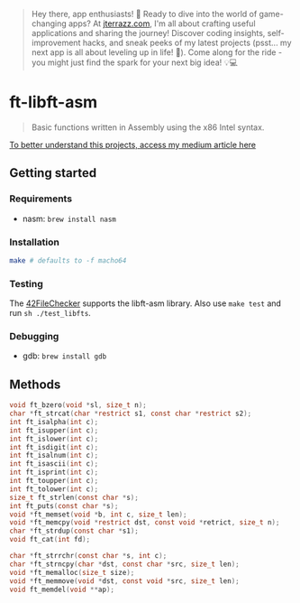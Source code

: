 > Hey there, app enthusiasts! 👋 Ready to dive into the world of game-changing apps? At [jterrazz.com](https://jterrazz.com), I'm all about crafting useful applications and sharing the journey! Discover coding insights, self-improvement hacks, and sneak peeks of my latest projects (psst... my next app is all about leveling up in life! 🚀). Come along for the ride - you might just find the spark for your next big idea! 💡💻

# ft-libft-asm

>  Basic functions written in Assembly using the x86 Intel syntax.

[To better understand this projects, access my medium article here](https://medium.com/a-42-journey/a-quick-guide-to-code-your-first-assembly-functions-43c2032ebfda)

## Getting started

### Requirements

- nasm: `brew install nasm`

### Installation

```bash
make # defaults to -f macho64
```

### Testing

The [42FileChecker](https://github.com/jgigault/42FileChecker) supports the libft-asm library. Also use `make test` and run `sh ./test_libfts`.

### Debugging

- gdb: `brew install gdb`

## Methods

```c
void ft_bzero(void *sl, size_t n);
char *ft_strcat(char *restrict s1, const char *restrict s2);
int ft_isalpha(int c);
int ft_isupper(int c);
int ft_islower(int c);
int ft_isdigit(int c);
int ft_isalnum(int c);
int ft_isascii(int c);
int ft_isprint(int c);
int ft_toupper(int c);
int ft_tolower(int c);
size_t ft_strlen(const char *s);
int ft_puts(const char *s);
void *ft_memset(void *b, int c, size_t len);
void *ft_memcpy(void *restrict dst, const void *retrict, size_t n);
char *ft_strdup(const char *s1);
void ft_cat(int fd);

char *ft_strrchr(const char *s, int c);
char *ft_strncpy(char *dst, const char *src, size_t len);
void *ft_memalloc(size_t size);
void *ft_memmove(void *dst, const void *src, size_t len);
void ft_memdel(void **ap);
```
